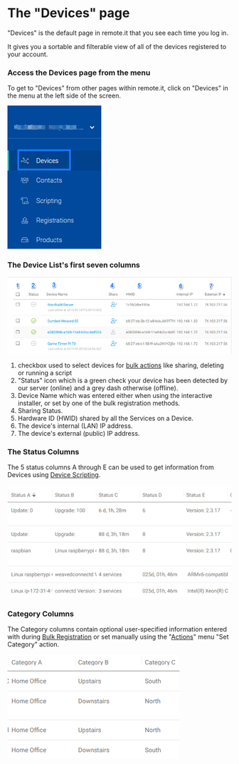 # The "Devices" page

"Devices" is the default page in remote.it that you see each time you log in.

It gives you a sortable and filterable view of all of the devices registered to your account.

### Access the Devices page from the menu

To get to "Devices" from other pages within remote.it, click on "Devices" in the menu at the left side of the screen.

![](../../.gitbook/assets/image%20%28210%29.png)

### The Device List's first seven columns

![](../../.gitbook/assets/image%20%2875%29.png)

1.  checkbox used to select devices for [bulk actions](https://remot3it.zendesk.com/hc/en-us/articles/115002042431-How-do-I-use-the-remote-it-Actions-menu-) like sharing, deleting or running a script
2.  "Status" icon which is a green check your device has been detected by our server \(online\) and a grey dash otherwise \(offline\).
3. Device Name which was entered either when using the interactive installer, or set by one of the bulk registration methods.
4. Sharing Status.
5. Hardware ID \(HWID\) shared by all the Services on a Device.
6. The device's internal \(LAN\) IP address.
7. The device's external \(public\) IP address.

### The Status Columns

The 5 status columns A through E can be used to get information from Devices using [Device Scripting](../device-scripting-running-scripts-on-your-devices/).

![](../../.gitbook/assets/image%20%2871%29.png)

### Category Columns

The Category columns contain optional user-specified information entered with during [Bulk Registration](../bulk-registration/) or set manually using the "[Actions](the-actions-menu.md)" menu "Set Category" action.

![](../../.gitbook/assets/image%20%28262%29.png)



